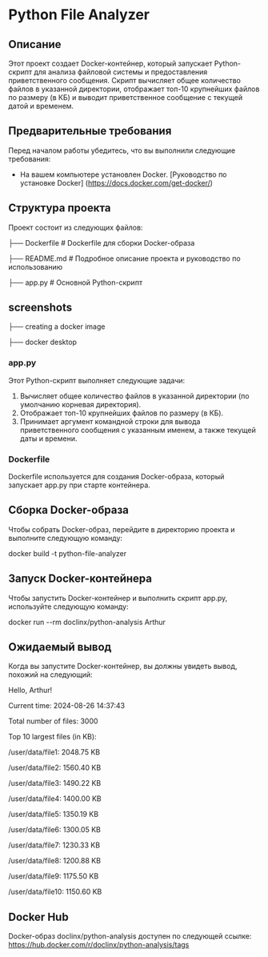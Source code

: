 # Python File Analyzer

## Описание

Этот проект создает Docker-контейнер, который запускает Python-скрипт для анализа файловой системы и предоставления приветственного сообщения. Скрипт вычисляет общее количество файлов в указанной директории, отображает топ-10 крупнейших файлов по размеру (в КБ) и выводит приветственное сообщение с текущей датой и временем.

## Предварительные требования

Перед началом работы убедитесь, что вы выполнили следующие требования:
- На вашем компьютере установлен Docker. [Руководство по установке Docker] (https://docs.docker.com/get-docker/)

## Структура проекта

Проект состоит из следующих файлов:

├── Dockerfile # Dockerfile для сборки Docker-образа

├── README.md # Подробное описание проекта и руководство по использованию

├── app.py # Основной Python-скрипт

## screenshots

├── creating a docker image

├── docker desktop

### app.py

Этот Python-скрипт выполняет следующие задачи:
1. Вычисляет общее количество файлов в указанной директории (по умолчанию корневая директория).
2. Отображает топ-10 крупнейших файлов по размеру (в КБ).
3. Принимает аргумент командной строки для вывода приветственного сообщения с указанным именем, а также текущей даты и времени.

### Dockerfile

Dockerfile используется для создания Docker-образа, который запускает app.py при старте контейнера.

## Сборка Docker-образа

Чтобы собрать Docker-образ, перейдите в директорию проекта и выполните следующую команду:

docker build -t python-file-analyzer

## Запуск Docker-контейнера

Чтобы запустить Docker-контейнер и выполнить скрипт app.py, используйте следующую команду:

docker run --rm doclinx/python-analysis Arthur

## Ожидаемый вывод

Когда вы запустите Docker-контейнер, вы должны увидеть вывод, похожий на следующий:

Hello, Arthur!

Current time: 2024-08-26 14:37:43

Total number of files: 3000

Top 10 largest files (in KB):

/user/data/file1: 2048.75 KB

/user/data/file2: 1560.40 KB

/user/data/file3: 1490.22 KB

/user/data/file4: 1400.00 KB

/user/data/file5: 1350.19 KB

/user/data/file6: 1300.05 KB

/user/data/file7: 1230.33 KB

/user/data/file8: 1200.88 KB

/user/data/file9: 1175.50 KB

/user/data/file10: 1150.60 KB

## Docker Hub

Docker-образ doclinx/python-analysis доступен по следующей ссылке: https://hub.docker.com/r/doclinx/python-analysis/tags
